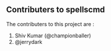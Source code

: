 ##  Contributers to spellscmd

The contributers to this project are :

1. Shiv Kumar (@championballer)
2. @jerrydark